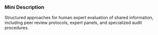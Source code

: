 ### Mini Description

Structured approaches for human expert evaluation of shared information, including peer review protocols, expert panels, and specialized audit procedures.
